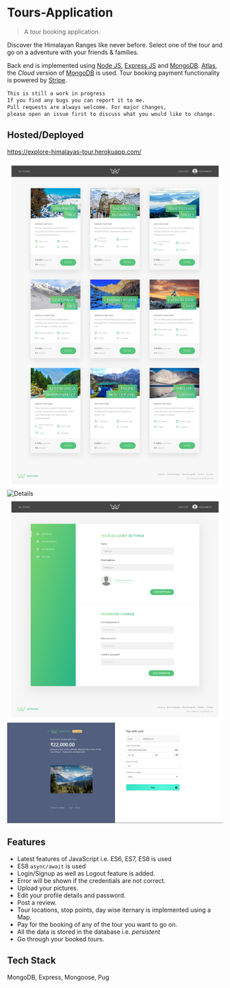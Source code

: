 # Tours-Application
> A tour booking application.

Discover the Himalayan Ranges like never before. Select one of the tour and go on a adventure with your friends & families. 

Back end is implemented using [Node JS](https://nodejs.org/en/docs), [Express JS](https://expressjs.com/en/api.html) and [MongoDB](https://docs.mongodb.com/). [Atlas](https://www.mongodb.com/cloud/atlas), the _Cloud_ version of [MongoDB](https://docs.mongodb.com/) is used. Tour  booking payment functionality is powered by [Stripe](https://stripe.com/in). 

```
This is still a work in progress
If you find any bugs you can report it to me.
Pull requests are always welcome. For major changes, 
please open an issue first to discuss what you would like to change.

```

## Hosted/Deployed
https://explore-himalayas-tour.herokuapp.com/


![Homepage](/screenshots/tours2.png "Homepage")
![Details](/screenshots/tours1.png "Details")
![Profile](/screenshots/tours3.png "Profile")
![Booking](/screenshots/tours4.png "Booking")

## Features

- Latest features of JavaScript i.e. ES6, ES7, ES8 is used
- ES8 `async/await` is used
- Login/Signup as well as Logout feature is added.
- Error will be shown if the credentials are not correct.
- Upload your pictures.
- Edit your profile details and password.
- Post a review.
- Tour locations, stop points, day wise iternary is implemented using a Map.
- Pay for the booking of any of the tour you want to go on.
- All the data is stored in the database i.e. <i>persistent</i>
- Go through your booked tours.


## Tech Stack

MongoDB, Express, Mongoose, Pug

